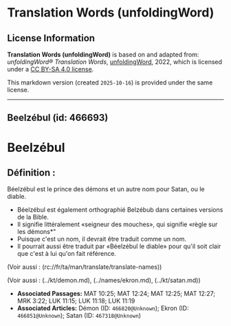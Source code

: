 # Translation Words (unfoldingWord)

## License Information

**Translation Words (unfoldingWord)** is based on and adapted from: _unfoldingWord® Translation Words_, [unfoldingWord](https://unfoldingword.org/utw), 2022, which is licensed under a [CC BY-SA 4.0 license](https://creativecommons.org/licenses/by-sa/4.0/legalcode.en).

This markdown version (created `2025-10-16`) is provided under the same license.



--------------------------------

## Beelzébul (id: 466693)

Beelzébul
=========

Définition :
------------

Béelzébul est le prince des démons et un autre nom pour Satan, ou le diable.

* Béelzébul est également orthographié Belzébub dans certaines versions de la Bible.
* Il signifie littéralement «seigneur des mouches», qui signifie «règle sur les démons\*"
* Puisque c'est un nom, il devrait être traduit comme un nom.
* Il pourrait aussi être traduit par «Béelzébul le diable» pour qu'il soit clair que c'est à lui qu'on fait référence.

(Voir aussi : (rc://fr/ta/man/translate/translate\-names))

(Voir aussi : (../kt/demon.md), (../names/ekron.md), (../kt/satan.md))

* **Associated Passages:** MAT 10:25; MAT 12:24; MAT 12:25; MAT 12:27; MRK 3:22; LUK 11:15; LUK 11:18; LUK 11:19
* **Associated Articles:** Démon (ID: `466820@Unknown`); Ekron (ID: `466851@Unknown`); Satan (ID: `467318@Unknown`)

